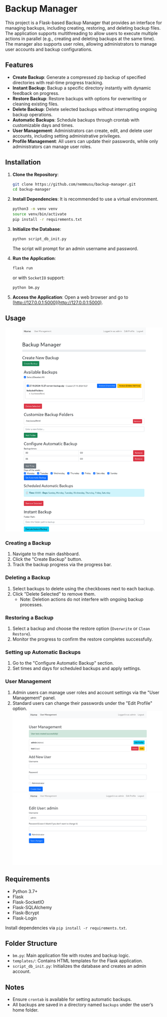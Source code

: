 
# Backup Manager

This project is a Flask-based Backup Manager that provides an interface for managing backups, 
including creating, restoring, and deleting backup files. The application supports multithreading 
to allow users to execute multiple actions in parallel (e.g., creating and deleting backups at the 
same time). The manager also supports user roles, allowing administrators to manage user accounts 
and backup configurations.

## Features

- **Create Backup**: Generate a compressed zip backup of specified directories with real-time progress tracking.
- **Instant Backup**: Backup a specific directory instantly with dynamic feedback on progress.
- **Restore Backup**: Restore backups with options for overwriting or cleaning existing files.
- **Delete Backup**: Delete selected backups without interrupting ongoing backup operations.
- **Automatic Backups**: Schedule backups through crontab with customizable days and times.
- **User Management**: Administrators can create, edit, and delete user accounts, including setting administrative privileges.
- **Profile Management**: All users can update their passwords, while only administrators can manage user roles.

## Installation

1. **Clone the Repository**:
   ```bash
   git clone https://github.com/nemmusu/backup-manager.git
   cd backup-manager
   ```

2. **Install Dependencies**:
   It is recommended to use a virtual environment.
   ```bash
   python3 -m venv venv
   source venv/bin/activate
   pip install -r requirements.txt
   ```

3. **Initialize the Database**:
   ```bash
   python script_db_init.py
   ```
   The script will prompt for an admin username and password.

4. **Run the Application**:
   ```bash
   flask run
   ```
   or with `SocketIO` support:
   ```bash
   python bm.py
   ```

5. **Access the Application**:
   Open a web browser and go to [http://127.0.0.1:5000](http://127.0.0.1:5000).

## Usage
![Homepage](https://github.com/nemmusu/backup-manager/blob/main/screenshots/home.png)
### Creating a Backup
1. Navigate to the main dashboard.
2. Click the "Create Backup" button.
3. Track the backup progress via the progress bar.

### Deleting a Backup
1. Select backups to delete using the checkboxes next to each backup.
2. Click "Delete Selected" to remove them.
   - Note: Deletion actions do not interfere with ongoing backup processes.

### Restoring a Backup
1. Select a backup and choose the restore option (`Overwrite` or `Clean Restore`).
2. Monitor the progress to confirm the restore completes successfully.

### Setting up Automatic Backups
1. Go to the "Configure Automatic Backup" section.
2. Set times and days for scheduled backups and apply settings.

### User Management
1. Admin users can manage user roles and account settings via the "User Management" panel.
2. Standard users can change their passwords under the "Edit Profile" option.
![User Management](https://github.com/nemmusu/backup-manager/blob/main/screenshots/user_management.png)
![Edit User](https://github.com/nemmusu/backup-manager/blob/main/screenshots/edit_user.png)

## Requirements

- Python 3.7+
- Flask
- Flask-SocketIO
- Flask-SQLAlchemy
- Flask-Bcrypt
- Flask-Login

Install dependencies via `pip install -r requirements.txt`.

## Folder Structure

- `bm.py`: Main application file with routes and backup logic.
- `templates/`: Contains HTML templates for the Flask application.
- `script_db_init.py`: Initializes the database and creates an admin account.

## Notes

- Ensure `crontab` is available for setting automatic backups.
- All backups are saved in a directory named `backups` under the user’s home folder.


